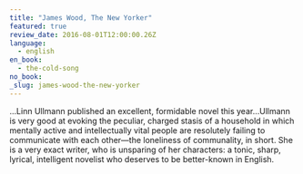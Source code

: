 ```yaml
---
title: "James Wood, The New Yorker"
featured: true
review_date: 2016-08-01T12:00:00.26Z
language:
  - english
en_book:
  - the-cold-song
no_book:
_slug: james-wood-the-new-yorker
---
```


…Linn Ullmann published an excellent, formidable novel this year…Ullmann is very good at evoking the peculiar, charged stasis of a household in which mentally active and intellectually vital people are resolutely failing to communicate with each other—the loneliness of communality, in short. She is a very exact writer, who is unsparing of her characters: a tonic, sharp, lyrical, intelligent novelist who deserves to be better-known in English.

